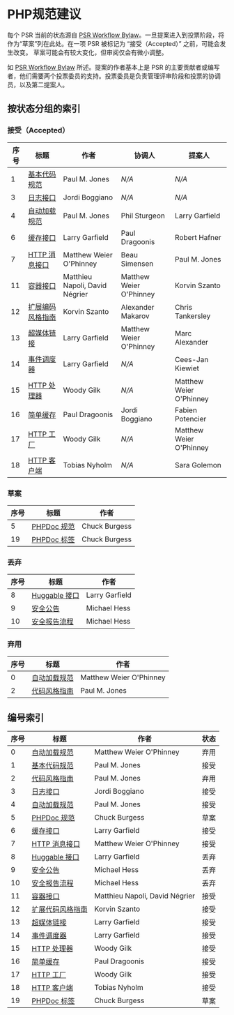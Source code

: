# PHP规范建议

每个 PSR 当前的状态源自 [PSR Workflow Bylaw][workflow]。一旦提案进入到投票阶段，将作为“草案”列在此处。在一项 PSR 被标记为 “接受（Accepted）” 之前，可能会发生改变。 草案可能会有较大变化，但审阅仅会有微小调整。

如 [PSR Workflow Bylaw][workflow] 所述。提案的作者基本上是 PSR 的主要贡献者或编写者，他们需要两个投票委员的支持。投票委员是负责管理评审阶段和投票的协调员，以及第二提案人。

## 按状态分组的索引

### 接受（Accepted）

| 序号 | 标题                | 作者                             | 协调人                     | 提案人                     |
|----|-------------------|--------------------------------|-------------------------|-------------------------|
| 1  | [基本代码规范][psr1]    | Paul M. Jones                  | _N/A_                   | _N/A_                   |
| 3  | [日志接口][psr3]      | Jordi Boggiano                 | _N/A_                   | _N/A_                   |
| 4  | [自动加载规范][psr4]    | Paul M. Jones                  | Phil Sturgeon           | Larry Garfield          |
| 6  | [缓存接口][psr6]      | Larry Garfield                 | Paul Dragoonis          | Robert Hafner           |
| 7  | [HTTP 消息接口][psr7] | Matthew Weier O'Phinney        | Beau Simensen           | Paul M. Jones           |
| 11 | [容器接口][psr11]     | Matthieu Napoli, David Négrier | Matthew Weier O'Phinney | Korvin Szanto           |
| 12 | [扩展编码风格指南][psr12] | Korvin Szanto                  | Alexander Makarov       | Chris Tankersley        |
| 13 | [超媒体链接][psr13]    | Larry Garfield                 | Matthew Weier O'Phinney | Marc Alexander          |
| 14 | [事件调度器][psr14]    | Larry Garfield                 | _N/A_                   | Cees-Jan Kiewiet        |
| 15 | [HTTP 处理器][psr15] | Woody Gilk                     | _N/A_                   | Matthew Weier O'Phinney |
| 16 | [简单缓存][psr16]     | Paul Dragoonis                 | Jordi Boggiano          | Fabien Potencier        |
| 17 | [HTTP 工厂][psr17]  | Woody Gilk                     | _N/A_                   | Matthew Weier O'Phinney |
| 18 | [HTTP 客户端][psr18] | Tobias Nyholm                  | _N/A_                   | Sara Golemon            |

### 草案

| 序号 | 标题                 | 作者            |
|----|--------------------|---------------|
| 5  | [PHPDoc 规范][psr5]  | Chuck Burgess |
| 19 | [PHPDoc 标签][psr19] | Chuck Burgess |

### 丢弃

| 序号 | 标题                  | 作者             |
|----|---------------------|----------------|
| 8  | [Huggable 接口][psr8] | Larry Garfield |
| 9  | [安全公告][psr9]        | Michael Hess   |
| 10 | [安全报告流程][psr10]     | Michael Hess   |

### 弃用

| 序号 | 标题             | 作者                      |
|----|----------------|-------------------------|
| 0  | [自动加载规范][psr0] | Matthew Weier O'Phinney |
| 2  | [代码风格指南][psr2] | Paul M. Jones           |

## 编号索引

| 序号 | 标题                  | 作者                             | 状态 |
|----|---------------------|--------------------------------|----|
| 0  | [自动加载规范][psr0]      | Matthew Weier O'Phinney        | 弃用 |
| 1  | [基本代码规范][psr1]      | Paul M. Jones                  | 接受 |
| 2  | [代码风格指南][psr2]      | Paul M. Jones                  | 弃用 |
| 3  | [日志接口][psr3]        | Jordi Boggiano                 | 接受 |
| 4  | [自动加载规范][psr4]      | Paul M. Jones                  | 接受 |
| 5  | [PHPDoc 规范][psr5]   | Chuck Burgess                  | 草案 |
| 6  | [缓存接口][psr6]        | Larry Garfield                 | 接受 |
| 7  | [HTTP 消息接口][psr7]   | Matthew Weier O'Phinney        | 接受 |
| 8  | [Huggable 接口][psr8] | Larry Garfield                 | 丢弃 |
| 9  | [安全公告][psr9]        | Michael Hess                   | 丢弃 |
| 10 | [安全报告流程][psr10]     | Michael Hess                   | 丢弃 |
| 11 | [容器接口][psr11]       | Matthieu Napoli, David Négrier | 接受 |
| 12 | [扩展代码风格指南][psr12]   | Korvin Szanto                  | 接受 |
| 13 | [超媒体链接][psr13]      | Larry Garfield                 | 接受 |
| 14 | [事件调度器][psr14]      | Larry Garfield                 | 接受 |
| 15 | [HTTP 处理器][psr15]   | Woody Gilk                     | 接受 |
| 16 | [简单缓存][psr16]       | Paul Dragoonis                 | 接受 |
| 17 | [HTTP 工厂][psr17]    | Woody Gilk                     | 接受 |
| 18 | [HTTP 客户端][psr18]   | Tobias Nyholm                  | 接受 |
| 19 | [PHPDoc 标签][psr19]  | Chuck Burgess                  | 草案 |

[workflow]: https://github.com/php-fig/fig-standards/blob/master/bylaws/002-psr-workflow.md
[psr0]: https://github.com/php-fig/fig-standards/blob/master/accepted/PSR-0.md
[psr1]: https://github.com/php-fig/fig-standards/blob/master/accepted/PSR-1-basic-coding-standard.md
[psr2]: https://github.com/php-fig/fig-standards/blob/master/accepted/PSR-2-coding-style-guide.md
[psr3]: https://github.com/php-fig/fig-standards/blob/master/accepted/PSR-3-logger-interface.md
[psr4]: https://github.com/php-fig/fig-standards/blob/master/accepted/PSR-4-autoloader-meta.md
[psr5]: https://github.com/php-fig/fig-standards/blob/master/proposed/phpdoc.md
[psr6]: https://github.com/php-fig/fig-standards/blob/master/accepted/PSR-6-cache.md
[psr7]: https://github.com/php-fig/fig-standards/blob/master/accepted/PSR-7-http-message.md
[psr8]: https://github.com/php-fig/fig-standards/blob/master/proposed/psr-8-hug/
[psr9]: https://github.com/php-fig/fig-standards/blob/master/proposed/security-disclosure-publication.md
[psr10]: https://github.com/php-fig/fig-standards/blob/master/proposed/security-reporting-process.md
[psr11]: https://github.com/php-fig/fig-standards/blob/master/accepted/PSR-11-container.md
[psr12]: https://github.com/php-fig/fig-standards/blob/master/accepted/PSR-12-extended-coding-style-guide.md
[psr13]: https://github.com/php-fig/fig-standards/blob/master/accepted/PSR-13-links.md
[psr14]: https://github.com/php-fig/fig-standards/blob/master/accepted/PSR-14-event-dispatcher.md
[psr15]: https://github.com/php-fig/fig-standards/blob/master/accepted/PSR-15-request-handlers.md
[psr16]: https://github.com/php-fig/fig-standards/blob/master/accepted/PSR-16-simple-cache.md
[psr17]: https://github.com/php-fig/fig-standards/blob/master/accepted/PSR-17-http-factory.md
[psr18]: https://github.com/php-fig/fig-standards/blob/master/accepted/PSR-18-http-client.md
[psr19]: https://github.com/php-fig/fig-standards/blob/master/proposed/phpdoc-tags.md
